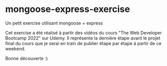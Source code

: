 # mongoose-express-exercise

Un petit exercise utilisant mongoose + express

Cet exercise a été réalisé à partir des vidéos du cours "The Web Developer Bootcamp 2022" sur Udemy. Il représente la dernière étape avant le projet final du cours que je serai en train de publier étape par étape à partir de ce weekend.

Bonne découverte :)
